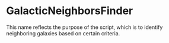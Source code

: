 # GalacticNeighborsFinder
This name reflects the purpose of the script, which is to identify neighboring galaxies based on certain criteria.
